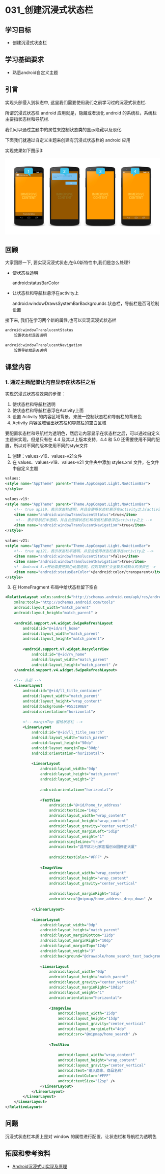 # 031_创建沉浸式状态栏
## 学习目标
- 创建沉浸式状态栏

## 学习基础要求
- 熟悉android自定义主题

## 引言
实现头部侵入到状态中, 这里我们需要使用我们之前学习过的沉浸式状态栏.

所谓沉浸式状态栏 android 应用就是，隐藏或者淡化 android 的系统栏，系统栏主要指状态栏和导航栏. 

我们可以通过主题中的属性来控制状态类的显示隐藏以及淡化.

下面我们就通过自定义主题来创建有沉浸式状态栏的 android 应用

实现效果如下图示3:

![](img/home011.png)

## 回顾

大家回顾一下, 要实现沉浸式状态,在6.0新特性中,我们是怎么处理?

- 使状态栏透明

    android:statusBarColor
    
- 让状态栏和导航栏悬浮在activity上

    android:windowDrawsSystemBarBackgrounds
        状态栏，导航栏是否可绘制设置
    
    
接下来, 我们在学习两个新的属性,也可以实现沉浸式状态栏

    android:windowTranslucentStatus
        设置状态栏是否透明

    android:windowTranslucentNavigation
        设置导航栏是否透明

## 课堂内容
### 1. 通过主题配置让内容显示在状态栏之后
实现沉浸式状态栏效果的步骤：

1. 使状态栏和导航栏透明
2. 使状态栏和导航栏悬浮在Activity上面
3. 设置 Activity 的内容区域背景，来统一控制状态栏和导航栏的背景色
4. Activity 内容区域留出状态栏和导航栏的空白区域

要配置状态栏和导航栏为透明色，然后让内容显示在状态栏之后，可以通过自定义主题来实现，但是只有在 4.4 及其以上版本支持，4.4 和 5.0 还需要使用不同的配置，所以对不同的版本使用不同的style文件

1. 创建：values-v19、values-v21文件
2. 在 values、values-v19、values-v21 文件夹中添加 styles.xml 文件，在文件中自定义主题

```xml
values:
<style name="AppTheme" parent="Theme.AppCompat.Light.NoActionBar">
</style>

values-v19:
<style name="AppTheme" parent="Theme.AppCompat.Light.NoActionBar">
    <!-- true api19，表示状态栏透明，并且会使得状态栏悬浮在activity之上(activity布局会扩展到状态栏底部) -->
    <item name="android:windowTranslucentStatus">true</item>
     <!-- 表示导航栏半透明，并且会使得状态栏和导航栏都悬浮在activity之上 -->
    <item name="android:windowTranslucentNavigation">true</item>
</style>

values-v21:
<style name="AppTheme" parent="Theme.AppCompat.Light.NoActionBar">
    <!-- true api21，表示状态栏半透明，并且会使得状态栏悬浮在activity之 -->
    <item name="android:windowTranslucentStatus">false</item>
    <item name="android:windowTranslucentNavigation">true</item>
    <!--Android 5.x开始需要把颜色设置透明，否则导航栏会呈现系统默认的浅灰色-->
    <item name="android:statusBarColor">@android:color/transparent</item>
</style>
```

3. 在 HomeFragment 布局中给状态栏留下空白

```xml
<RelativeLayout xmlns:android="http://schemas.android.com/apk/res/android"
    xmlns:tools="http://schemas.android.com/tools"
    android:layout_width="match_parent"
    android:layout_height="match_parent" >

    <android.support.v4.widget.SwipeRefreshLayout
        android:id="@+id/srl_home"
        android:layout_width="match_parent"
        android:layout_height="match_parent">

        <android.support.v7.widget.RecyclerView
            android:id="@+id/rv_home"
            android:layout_width="match_parent"
            android:layout_height="match_parent" />
    </android.support.v4.widget.SwipeRefreshLayout>

    <!-- 头部 -->
    <LinearLayout
        android:id="@+id/ll_title_container"
        android:layout_width="match_parent"
        android:layout_height="wrap_content"
        android:background="#553190E8"
        android:orientation="horizontal">

        <!-- marginTop 留给状态栏 -->
        <LinearLayout
            android:id="@+id/ll_title_search"
            android:layout_width="match_parent"
            android:layout_height="50dp"
            android:layout_marginTop="30dp"
            android:orientation="horizontal">

            <LinearLayout
                android:layout_width="0dp"
                android:layout_height="match_parent"
                android:layout_weight="2"

                android:orientation="horizontal">

                <TextView
                    android:id="@+id/home_tv_address"
                    android:textSize="14sp"
                    android:layout_width="wrap_content"
                    android:layout_height="wrap_content"
                    android:layout_gravity="center_vertical"
                    android:layout_marginLeft="5dip"
                    android:layout_weight="1"
                    android:singleLine="true"
                    android:text="昌平区北七家宏福创业园修正大厦"

                    android:textColor="#FFF" />

                <ImageView
                    android:layout_width="wrap_content"
                    android:layout_height="wrap_content"
                    android:layout_gravity="center_vertical"

                    android:layout_marginRight="5dip"
                    android:src="@mipmap/home_address_drop_down" />

            </LinearLayout>

            <LinearLayout
                android:layout_width="0dp"
                android:layout_height="match_parent"
                android:layout_marginBottom="12dp"
                android:layout_marginRight="10dp"
                android:layout_marginTop="12dp"
                android:layout_weight="3"
                android:background="@drawable/home_search_text_background">

                <LinearLayout
                    android:layout_width="0dp"
                    android:layout_height="match_parent"
                    android:layout_gravity="center_vertical"
                    android:layout_marginRight="10dip"
                    android:layout_weight="1"
                    android:orientation="horizontal">

                    <ImageView
                        android:layout_width="15dp"
                        android:layout_height="15dp"
                        android:layout_gravity="center_vertical"
                        android:layout_marginLeft="4dp"
                        android:src="@mipmap/home_search" />

                    <TextView

                        android:layout_width="wrap_content"
                        android:layout_height="wrap_content"
                        android:layout_gravity="center_vertical"
                        android:text="输入商家、商品名称"
                        android:textColor="#FFF"
                        android:textSize="12sp" />
                </LinearLayout>
            </LinearLayout>
        </LinearLayout>
    </LinearLayout>
</RelativeLayout>
```



## 问题
沉浸式状态栏本质上是对 window 的属性进行配置，让状态栏和导航栏为透明色


## 拓展和参考资料
- [Android沉浸式UI实现及原理](http://www.jianshu.com/p/f3683e27fd94)
